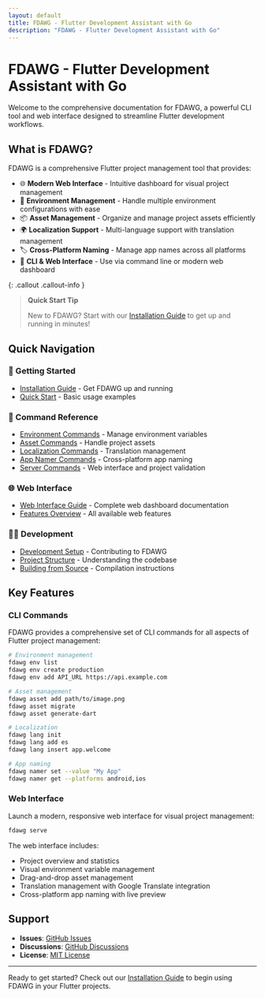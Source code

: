 ```yaml
---
layout: default
title: FDAWG - Flutter Development Assistant with Go
description: "FDAWG - Flutter Development Assistant with Go"
---
```


# FDAWG - Flutter Development Assistant with Go

Welcome to the comprehensive documentation for FDAWG, a powerful CLI tool and web interface designed to streamline Flutter development workflows.

## What is FDAWG?

FDAWG is a comprehensive Flutter project management tool that provides:

- 🌐 **Modern Web Interface** - Intuitive dashboard for visual project management
- 🔧 **Environment Management** - Handle multiple environment configurations with ease
- 📦 **Asset Management** - Organize and manage project assets efficiently
- 🌍 **Localization Support** - Multi-language support with translation management
- 🏷️ **Cross-Platform Naming** - Manage app names across all platforms
- 🚀 **CLI & Web Interface** - Use via command line or modern web dashboard

{: .callout .callout-info }
> **Quick Start Tip**
>
> New to FDAWG? Start with our [Installation Guide](installation/) to get up and running in minutes!

## Quick Navigation

### 🚀 Getting Started
- [Installation Guide](installation/) - Get FDAWG up and running
- [Quick Start](installation/#quick-start) - Basic usage examples

### 📖 Command Reference
- [Environment Commands](commands/environment/) - Manage environment variables
- [Asset Commands](commands/assets/) - Handle project assets
- [Localization Commands](commands/localization/) - Translation management
- [App Namer Commands](commands/namer/) - Cross-platform app naming
- [Server Commands](commands/server/) - Web interface and project validation

### 🌐 Web Interface
- [Web Interface Guide](web-interface/) - Complete web dashboard documentation
- [Features Overview](web-interface/#features) - All available web features

### 👨‍💻 Development
- [Development Setup](development/) - Contributing to FDAWG
- [Project Structure](development/#project-structure) - Understanding the codebase
- [Building from Source](development/#building) - Compilation instructions

## Key Features

### CLI Commands
FDAWG provides a comprehensive set of CLI commands for all aspects of Flutter project management:

```bash
# Environment management
fdawg env list
fdawg env create production
fdawg env add API_URL https://api.example.com

# Asset management
fdawg asset add path/to/image.png
fdawg asset migrate
fdawg asset generate-dart

# Localization
fdawg lang init
fdawg lang add es
fdawg lang insert app.welcome

# App naming
fdawg namer set --value "My App"
fdawg namer get --platforms android,ios
```

### Web Interface
Launch a modern, responsive web interface for visual project management:

```bash
fdawg serve
```

The web interface includes:
- Project overview and statistics
- Visual environment variable management
- Drag-and-drop asset management
- Translation management with Google Translate integration
- Cross-platform app naming with live preview

## Support

- **Issues**: [GitHub Issues](https://github.com/Jerinji2016/fdawg/issues)
- **Discussions**: [GitHub Discussions](https://github.com/Jerinji2016/fdawg/discussions)
- **License**: [MIT License](https://github.com/Jerinji2016/fdawg/blob/main/LICENSE)

---

Ready to get started? Check out our [Installation Guide](installation/) to begin using FDAWG in your Flutter projects.
